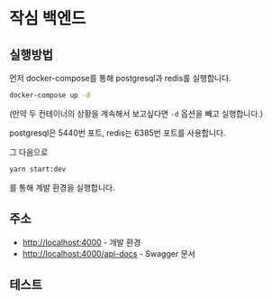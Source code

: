 # 작심 백엔드

## 실행방법

먼저 docker-compose를 통해 postgresql과 redis를 실행합니다.

```bash
docker-compose up -d
```

(만약 두 컨테이너의 상황을 계속해서 보고싶다면 `-d` 옵션을 빼고 실행합니다.)

postgresql은 5440번 포트, redis는 6385번 포트를 사용합니다.

그 다음으로

```bash
yarn start:dev
```

를 통해 계발 환경을 실행합니다.

## 주소

- [http://localhost:4000](http://localhost:4000) - 개발 환경
- [http://localhost:4000/api-docs](http://localhost:4000/api-docs) - Swagger 문서

## 테스트
